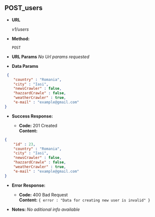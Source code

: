 **POST_users**
----
  

* **URL**

  _v1/users_

* **Method:**
  
  `POST` 
  
*  **URL Params**
_No Url params requested_
* **Data Params**

```json
 {
    "country" : "Romania",
    "city" : "Iasi",
    "newsCrawler" : false,
    "hazzardCrawle" : false,
    "weatherCrawler" : true,
    "e-mail" : "example@gmail.com"
}
```

* **Success Response:** 

  * **Code:** 201 Created <br />
    **Content:** 
```json
{
    "id" : 23,
    "country" : "Romania",
    "city" : "Iasi",
    "newsCrawler" : false,
    "hazzardCrawle" : false,
    "weatherCrawler" : true,
    "e-mail" : "example@gmail.com"
}
```
 
* **Error Response:**

  * **Code:** 400 Bad Request <br />
    **Content:** `{ error : "Data for creating new user is invalid" }`


* **Notes:**
  _No aditional info available_
